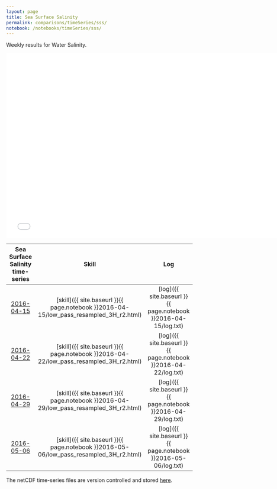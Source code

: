 ```yaml
---
layout: page
title: Sea Surface Salinity
permalink: comparisons/timeSeries/sss/
notebook: /notebooks/timeSeries/sss/
---
```


Weekly results for Water Salinity.

<iframe width="750" height="500" frameBorder="0" src="{{ site.baseurl }}{{ page.notebook }}2016-05-06/mapa.html" name="iframe"> <p>Your browser does not support iframes.</p> </iframe>


| Sea Surface Salinity time-series                                                                   | Skill                                                                | Log                                                            |
|:--------------------------------------------------------------------------------------------------:|:--------------------------------------------------------------------:|:--------------------------------------------------------------:|
| <a href="{{ site.baseurl }}{{ page.notebook }}2016-04-15/mapa.html" target="iframe">2016-04-15</a> | [skill]({{ site.baseurl }}{{ page.notebook }}2016-04-15/low_pass_resampled_3H_r2.html)  | [log]({{ site.baseurl }}{{ page.notebook }}2016-04-15/log.txt) |
| <a href="{{ site.baseurl }}{{ page.notebook }}2016-04-22/mapa.html" target="iframe">2016-04-22</a> | [skill]({{ site.baseurl }}{{ page.notebook }}2016-04-22/low_pass_resampled_3H_r2.html)  | [log]({{ site.baseurl }}{{ page.notebook }}2016-04-22/log.txt) |
| <a href="{{ site.baseurl }}{{ page.notebook }}2016-04-29/mapa.html" target="iframe">2016-04-29</a> | [skill]({{ site.baseurl }}{{ page.notebook }}2016-04-29/low_pass_resampled_3H_r2.html)  | [log]({{ site.baseurl }}{{ page.notebook }}2016-04-29/log.txt) |
| <a href="{{ site.baseurl }}{{ page.notebook }}2016-05-06/mapa.html" target="iframe">2016-05-06</a> | [skill]({{ site.baseurl }}{{ page.notebook }}2016-05-06/low_pass_resampled_3H_r2.html)  | [log]({{ site.baseurl }}{{ page.notebook }}2016-05-06/log.txt) |

The netCDF time-series files are version controlled and stored [here](https://github.com/SECOORA/skill_score/tree/gh-pages/notebooks/timeSeries/sss).
